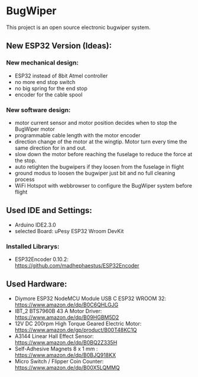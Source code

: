 # BugWiper

This project is an open source electronic bugwiper system. 

## New ESP32 Version (Ideas):
### New mechanical design:
- ESP32 instead of 8bit Atmel controller 
-  no more end stop switch
-  no big spring for the end stop
- encoder for the cable spool
### New software design:
- motor current sensor and motor position decides when to stop the BugWiper motor
- programmable cable length with the motor encoder
- direction change of the motor at the wingtip. Motor turn every time the same direction for in and out.
- slow down the motor before reaching the fuselage to reduce the force at the stop.
- auto retighten the bugwipers if they loosen from the fuselage in flight
- ground modus to loosen the bugwiper just bit and no full cleaning process
- WiFi Hotspot with webbrowser to configure the BugWiper system before flight

## Used IDE and Settings:
- Arduino IDE2.3.0
- selected Board: uPesy ESP32 Wroom DevKit

### Installed Librarys:
- ESP32Encoder 0.10.2: https://github.com/madhephaestus/ESP32Encoder

## Used Hardware:
- Diymore ESP32 NodeMCU Module USB C ESP32 WROOM 32: https://www.amazon.de/dp/B0C6QHLGJG 
- IBT_2 BTS7960B 43 A Motor Driver: https://www.amazon.de/dp/B09HGBM5D2
- 12V DC 200rpm High Torque Geared Electric Motor: https://www.amazon.de/gp/product/B00T48KC1Q 
- A3144 Linear Hall Effect Sensor: https://www.amazon.de/dp/B0BQ2Z335H
- Self-Adhesive Magnets 8 x 1 mm : https://www.amazon.de/dp/B0BJQ918KX
- Micro Switch / Flipper Coin Counter: https://www.amazon.de/dp/B00X5LQMMQ
